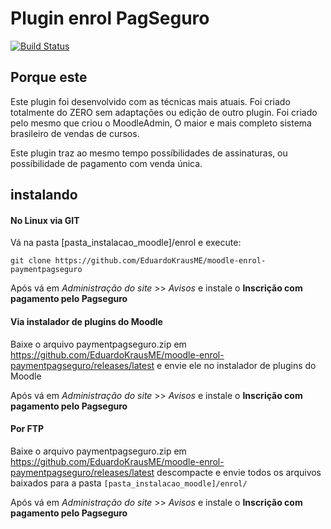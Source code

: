 # Plugin enrol PagSeguro

[![Build Status](https://travis-ci.org/EduardoKrausME/moodle-enrol-paymentpagseguro.svg?branch=master)](https://travis-ci.org/EduardoKrausME/moodle-enrol-paymentpagseguro)

## Porque este

Este plugin foi desenvolvido com as técnicas mais atuais. Foi criado totalmente do ZERO sem adaptações ou edição de outro plugin. Foi criado pelo mesmo que criou o MoodleAdmin, O maior e mais completo sistema brasileiro de vendas de cursos. 

Este plugin traz ao mesmo tempo possíbilidades de assinaturas, ou possíbilidade de pagamento com venda única. 

## instalando

#### No Linux via GIT

Vá na pasta [pasta_instalacao_moodle]/enrol e execute:

```
git clone https://github.com/EduardoKrausME/moodle-enrol-paymentpagseguro
```

Após vá em _Administração do site_ >> _Avisos_ e instale o **Inscrição com pagamento pelo Pagseguro**

#### Via instalador de plugins do Moodle

Baixe o arquivo paymentpagseguro.zip em https://github.com/EduardoKrausME/moodle-enrol-paymentpagseguro/releases/latest e envie ele no instalador de plugins do Moodle

Após vá em _Administração do site_ >> _Avisos_ e instale o **Inscrição com pagamento pelo Pagseguro**

#### Por FTP

Baixe o arquivo paymentpagseguro.zip em https://github.com/EduardoKrausME/moodle-enrol-paymentpagseguro/releases/latest descompacte e envie todos os arquivos baixados para a pasta ``[pasta_instalacao_moodle]/enrol/``

Após vá em _Administração do site_ >> _Avisos_ e instale o **Inscrição com pagamento pelo Pagseguro**


